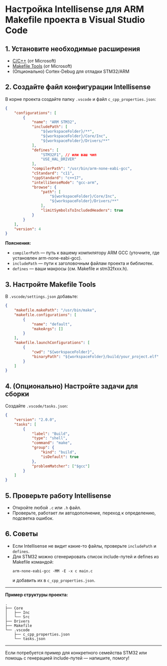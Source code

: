 # Настройка Intellisense для ARM Makefile проекта в Visual Studio Code

## 1. Установите необходимые расширения

- [C/C++](https://marketplace.visualstudio.com/items?itemName=ms-vscode.cpptools) (от Microsoft)
- [Makefile Tools](https://marketplace.visualstudio.com/items?itemName=ms-vscode.makefile-tools) (от Microsoft)
- (Опционально) Cortex-Debug для отладки STM32/ARM

## 2. Создайте файл конфигурации Intellisense

В корне проекта создайте папку `.vscode` и файл `c_cpp_properties.json`:

```json
{
    "configurations": [
        {
            "name": "ARM STM32",
            "includePath": [
                "${workspaceFolder}/**",
                "${workspaceFolder}/Core/Inc",
                "${workspaceFolder}/Drivers/**"
            ],
            "defines": [
                "STM32F1", // или ваш чип
                "USE_HAL_DRIVER"
            ],
            "compilerPath": "/usr/bin/arm-none-eabi-gcc",
            "cStandard": "c11",
            "cppStandard": "c++17",
            "intelliSenseMode": "gcc-arm",
            "browse": {
                "path": [
                    "${workspaceFolder}/Core/Inc",
                    "${workspaceFolder}/Drivers/**"
                ],
                "limitSymbolsToIncludedHeaders": true
            }
        }
    ],
    "version": 4
}
```

**Пояснения:**
- `compilerPath` — путь к вашему компилятору ARM GCC (уточните, где установлен arm-none-eabi-gcc).
- `includePath` — пути к заголовочным файлам проекта и библиотек.
- `defines` — ваши макросы (см. Makefile и stm32fxxx.h).

## 3. Настройте Makefile Tools

В `.vscode/settings.json` добавьте:

```json
{
    "makefile.makePath": "/usr/bin/make",
    "makefile.configurations": [
        {
            "name": "default",
            "makeArgs": []
        }
    ],
    "makefile.launchConfigurations": [
        {
            "cwd": "${workspaceFolder}",
            "binaryPath": "${workspaceFolder}/build/your_project.elf"
        }
    ]
}
```

## 4. (Опционально) Настройте задачи для сборки

Создайте `.vscode/tasks.json`:

```json
{
    "version": "2.0.0",
    "tasks": [
        {
            "label": "Build",
            "type": "shell",
            "command": "make",
            "group": {
                "kind": "build",
                "isDefault": true
            },
            "problemMatcher": ["$gcc"]
        }
    ]
}
```

## 5. Проверьте работу Intellisense

- Откройте любой `.c` или `.h` файл.
- Проверьте, работает ли автодополнение, переход к определению, подсветка ошибок.

## 6. Советы

- Если Intellisense не видит какие-то файлы, проверьте `includePath` и `defines`.
- Для STM32 можно сгенерировать список include-путей и defines из Makefile командой:
  ```
  arm-none-eabi-gcc -MM -E -x c main.c
  ```
  и добавить их в `c_cpp_properties.json`.

---

**Пример структуры проекта:**
```
.
├── Core
│   ├── Inc
│   └── Src
├── Drivers
├── Makefile
└── .vscode
    ├── c_cpp_properties.json
    └── tasks.json
```

---

Если потребуется пример для конкретного семейства STM32 или помощь с генерацией include-путей — напишите, помогу!